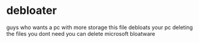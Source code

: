 # debloater
guys who wants a pc with more storage this file debloats your pc deleting the files you dont need you can delete microsoft bloatware

